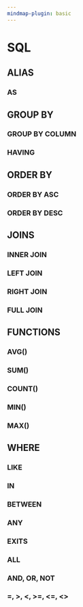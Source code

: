 ```yaml
---
mindmap-plugin: basic
---
```


# SQL

## ALIAS

### AS

## GROUP BY

### GROUP BY COLUMN

### HAVING

## ORDER BY

### ORDER BY ASC

### ORDER BY DESC

## JOINS

### INNER JOIN

### LEFT JOIN

### RIGHT JOIN

### FULL JOIN

## FUNCTIONS

### AVG()

### SUM()

### COUNT()

### MIN()

### MAX()

## WHERE

### LIKE

### IN

### BETWEEN

### ANY

### EXITS

### ALL

### AND, OR, NOT

### =, >, <, >=, <=, <>